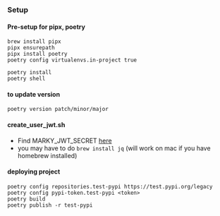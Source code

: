 ### Setup
#### Pre-setup for pipx, poetry
```
brew install pipx
pipx ensurepath
pipx install poetry
poetry config virtualenvs.in-project true
```

```
poetry install
poetry shell
```

#### to update version
`poetry version patch/minor/major`

#### create_user_jwt.sh

- Find MARKY_JWT_SECRET [here](https://us-east-1.console.aws.amazon.com/systems-manager/parameters/%252Fmarky%252Fprod%252FSECRET/description?region=us-east-1&tab=Table#list_parameter_filters=Name:Contains:secret)
- you may have to do `brew install jq` (will work on mac if you have homebrew installed)

#### deploying project
```
poetry config repositories.test-pypi https://test.pypi.org/legacy
poetry config pypi-token.test-pypi <token>
poetry build
poetry publish -r test-pypi
```